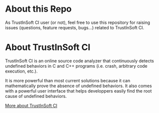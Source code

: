 # About this Repo

As TrustInSoft CI user (or not), feel free to use this repository for raising issues (questions, feature requests, bugs...) related to TrustInSoft CI.

# About TrustInSoft CI

TrustInSoft CI is an online source code analyzer that continuously detects undefined behaviors in C and C++ programs (i.e. crash, arbitrary code execution, etc.).

It is more powerful than most current solutions because it can mathematically prove the absence of undefined behaviors. It also comes with a powerful user interface that helps developpers easily find the root cause of undefined behaviors.

[More about TrustInSoft CI](https://ci.trust-in-soft.com "TrustInSoft CI sign-in page")

